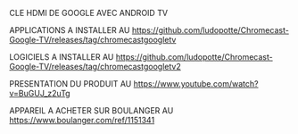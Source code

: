 CLE HDMI DE GOOGLE AVEC ANDROID TV

APPLICATIONS A INSTALLER AU 
https://github.com/ludopotte/Chromecast-Google-TV/releases/tag/chromecastgoogletv

LOGICIELS A INSTALLER AU 
https://github.com/ludopotte/Chromecast-Google-TV/releases/tag/chromecastgoogletv2

PRESENTATION DU PRODUIT AU https://www.youtube.com/watch?v=BuGUJ_z2uTg

APPAREIL A ACHETER SUR BOULANGER AU https://www.boulanger.com/ref/1151341
